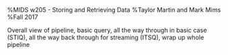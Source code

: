 %MIDS w205 - Storing and Retrieving Data
%Taylor Martin and Mark Mims
%Fall 2017

<div class = "notes">Overall view of pipeline, basic query, all the way through in basic case (STIQ), all the way back through for streaming (ITSQ), wrap up whole pipeline</div>


